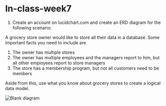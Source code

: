 # In-class-week7

1. Create an account on lucidchart.com and create an ERD diagram for the following scenario:

A grocery store owner would like to store all their data in a database. Some important facts you need to include are

1) The owner has multiple stores
2) The owner has multiple employees and the managers report to him, but all other employees report to store managers
3) The store has a membership program, but not all customers need to be members

Aside from this, use what you know about grocery stores to create a logical data model.

![Blank diagram](https://user-images.githubusercontent.com/59490033/139170632-0314d86f-c279-4eea-aef7-3fa703862da1.png)

